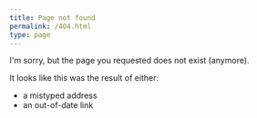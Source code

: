 ```yaml
---
title: Page not found
permalink: /404.html
type: page
---
```


I'm sorry, but the page you requested does not exist (anymore).

It looks like this was the result of either:

   * a mistyped address
   * an out-of-date link

<script>
  var GOOG_FIXURL_LANG = (navigator.language || '').slice(0,2),GOOG_FIXURL_SITE = location.host;
</script>
<script src="http://linkhelp.clients.google.com/tbproxy/lh/wm/fixurl.js"></script>
